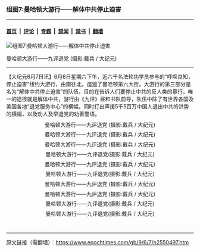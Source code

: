 ### 组图7:曼哈顿大游行——解体中共停止迫害

---

#### [首页](../../../..?n2550497) &nbsp;|&nbsp; [评论](../../../../../epoch-comment?n2550497) &nbsp;|&nbsp; [专题](../../../../../epoch-special?n2550497) &nbsp;|&nbsp; [禁闻](../../../../../epoch-news?n2550497) &nbsp;|&nbsp; [禁书](../../../../../books?n2550497) &nbsp;|&nbsp; [翻墙](https://github.com/gfw-breaker/nogfw/blob/master/README.md?n2550497)


<div><img alt="组图7:曼哈顿大游行——解体中共停止迫害" class="attachment-djy_600_400 size-djy_600_400 wp-post-image" src="https://i.epochtimes.com/assets/uploads/2009/06/0906061828191892_1-600x400.jpg"/>
<div class="caption">
 <p>
  曼哈顿大游行——九评退党 (摄影:戴兵 / 大纪元)
 </p>
</div></div><hr/><div class="post_content" id="artbody" itemprop="articleBody">
 <!-- article content begin -->
 <p>
  【大纪元6月7日讯】6月6日星期六下午，近六千名法轮功学员参与的“呼唤良知，停止迫害”纽约大游行，由南往北，迤逦了曼哈顿第六大街。大游行的第三部分是名为“解体中共停止迫害”的队伍，目的在告诉人们要停止中共的反人类的暴行，唯一的途径就是解体中共，游行由《九评》昼和书队前导，队伍中除了有世界各国及美国各地“退党服务中心”的横幅，同时打出声援5千5百万中国人退出中共的洪势的横幅，以及劝人及早退党的劝善警语。
 </p>
 <p>
  <!--image v 1.5-->
 </p>
 <div style="line-height: 90%; text-align: center;">
  <ok href=" https://i.epochtimes.com/assets/uploads/2009/08/0906061826261892_1-450x287.jpg" rel="noreferrer noopener" target="_blank">
   <img alt="" class="size-medium wp-image-7419247" src="https://i.epochtimes.com/assets/uploads/2009/08/0906061826261892_1-450x287.jpg" title=""/>
  </ok>
  <br/>
  <span class="bn12">
   曼哈顿大游行——九评退党 (摄影:戴兵 / 大纪元)
  </span>
 </div>
 <p>
  <!-- -->
 </p>
 <p>
  <!--image v 1.5-->
 </p>
 <div style="line-height: 90%; text-align: center;">
  <ok href=" https://i.epochtimes.com/assets/uploads/2009/08/0906061826531892_1-450x299.jpg" rel="noreferrer noopener" target="_blank">
   <img alt="" class="size-medium wp-image-7419248" src="https://i.epochtimes.com/assets/uploads/2009/08/0906061826531892_1-450x299.jpg" title=""/>
  </ok>
  <br/>
  <span class="bn12">
   曼哈顿大游行——九评退党 (摄影:戴兵 / 大纪元)
  </span>
 </div>
 <p>
  <!-- -->
 </p>
 <p>
  <!--image v 1.5-->
 </p>
 <div style="line-height: 90%; text-align: center;">
  <ok href=" https://i.epochtimes.com/assets/uploads/2009/08/0906061826411892_1-450x299.jpg" rel="noreferrer noopener" target="_blank">
   <img alt="" class="size-medium wp-image-7419249" src="https://i.epochtimes.com/assets/uploads/2009/08/0906061826411892_1-450x299.jpg" title=""/>
  </ok>
  <br/>
  <span class="bn12">
   曼哈顿大游行——九评退党 (摄影:戴兵 / 大纪元)
  </span>
 </div>
 <p>
  <!-- -->
 </p>
 <p>
  <!--image v 1.5-->
 </p>
 <div style="line-height: 90%; text-align: center;">
  <ok href=" https://i.epochtimes.com/assets/uploads/2009/08/0906061827161892_1-450x295.jpg" rel="noreferrer noopener" target="_blank">
   <img alt="" class="size-medium wp-image-7419250" src="https://i.epochtimes.com/assets/uploads/2009/08/0906061827161892_1-450x295.jpg" title=""/>
  </ok>
  <br/>
  <span class="bn12">
   曼哈顿大游行——九评退党(摄影:戴兵 / 大纪元)
  </span>
 </div>
 <p>
  <!-- -->
 </p>
 <p>
  <!--image v 1.5-->
 </p>
 <div style="line-height: 90%; text-align: center;">
  <ok href=" https://i.epochtimes.com/assets/uploads/2009/08/0906061827101892_1-450x299.jpg" rel="noreferrer noopener" target="_blank">
   <img alt="" class="size-medium wp-image-7419251" src="https://i.epochtimes.com/assets/uploads/2009/08/0906061827101892_1-450x299.jpg" title=""/>
  </ok>
  <br/>
  <span class="bn12">
   曼哈顿大游行——九评退党 (摄影:戴兵 / 大纪元)
  </span>
 </div>
 <p>
  <!-- -->
 </p>
 <p>
  <!--image v 1.5-->
 </p>
 <div style="line-height: 90%; text-align: center;">
  <ok href=" https://i.epochtimes.com/assets/uploads/2009/08/0906061828561892_1-450x318.jpg" rel="noreferrer noopener" target="_blank">
   <img alt="" class="size-medium wp-image-7419252" src="https://i.epochtimes.com/assets/uploads/2009/08/0906061828561892_1-450x318.jpg" title=""/>
  </ok>
  <br/>
  <span class="bn12">
   曼哈顿大游行——九评退党(摄影:戴兵 / 大纪元)
  </span>
 </div>
 <p>
  <!-- -->
 </p>
 <p>
  <!--image v 1.5-->
 </p>
 <div style="line-height: 90%; text-align: center;">
  <ok href=" https://i.epochtimes.com/assets/uploads/2009/08/0906061828421892_1-450x316.jpg" rel="noreferrer noopener" target="_blank">
   <img alt="" class="size-medium wp-image-7419253" src="https://i.epochtimes.com/assets/uploads/2009/08/0906061828421892_1-450x316.jpg" title=""/>
  </ok>
  <br/>
  <span class="bn12">
   曼哈顿大游行——九评退党 (摄影:戴兵 / 大纪元)
  </span>
 </div>
 <p>
  <!-- -->
 </p>
 <p>
  <!--image v 1.5-->
 </p>
 <div style="line-height: 90%; text-align: center;">
  <ok href=" https://i.epochtimes.com/assets/uploads/2009/08/0906061828311892_1-450x299.jpg" rel="noreferrer noopener" target="_blank">
   <img alt="" class="size-medium wp-image-7419254" src="https://i.epochtimes.com/assets/uploads/2009/08/0906061828311892_1-450x299.jpg" title=""/>
  </ok>
  <br/>
  <span class="bn12">
   曼哈顿大游行——九评退党 (摄影:戴兵 / 大纪元)
  </span>
 </div>
 <p>
  <!-- -->
 </p>
 <p>
  <!--image v 1.5-->
 </p>
 <div style="line-height: 90%; text-align: center;">
  <ok href=" https://i.epochtimes.com/assets/uploads/2009/08/0906061828041892_1-450x299.jpg" rel="noreferrer noopener" target="_blank">
   <img alt="" class="size-medium wp-image-7419255" src="https://i.epochtimes.com/assets/uploads/2009/08/0906061828041892_1-450x299.jpg" title=""/>
  </ok>
  <br/>
  <span class="bn12">
   曼哈顿大游行——九评退党(摄影:戴兵 / 大纪元)
  </span>
 </div>
 <p>
  <!-- -->
 </p>
 <p>
  <!--image v 1.5-->
 </p>
 <div style="line-height: 90%; text-align: center;">
  <ok href=" https://i.epochtimes.com/assets/uploads/2009/08/0906061827011892_1-450x299.jpg" rel="noreferrer noopener" target="_blank">
   <img alt="" class="size-medium wp-image-7419256" src="https://i.epochtimes.com/assets/uploads/2009/08/0906061827011892_1-450x299.jpg" title=""/>
  </ok>
  <br/>
  <span class="bn12">
   曼哈顿大游行——九评退党(摄影:戴兵 / 大纪元)
  </span>
 </div>
 <p>
  <!-- -->
 </p>
 <p>
  <p>
   <p>
    <p>
     <font color="#ffffff">
      (http://www.dajiyuan.com)
     </font>
    </p>
    <!-- article content end -->
    <div id="below_article_ad">
    </div>
   </p>
  </p>
 </p>
</div>


---

原文链接（需翻墙）：https://www.epochtimes.com/gb/9/6/7/n2550497.htm